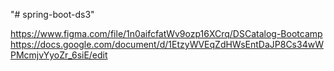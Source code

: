 "# spring-boot-ds3" 

https://www.figma.com/file/1n0aifcfatWv9ozp16XCrq/DSCatalog-Bootcamp
https://docs.google.com/document/d/1EtzyWVEqZdHWsEntDaJP8Cs34wWPMcmjvYyoZr_6siE/edit